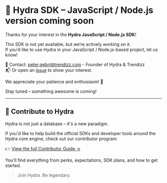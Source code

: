 # 🚀 Hydra SDK – JavaScript / Node.js version coming soon

Thanks for your interest in the **Hydra JavaScript / Node.js SDK**!

This SDK is not yet available, but we’re actively working on it.  
If you’d like to use Hydra in your JavaScript / Node.js-based project, let us know!

📩 Contact: [peter.gebri@trendizz.com](mailto:peter.gebri@trendizz.com) - Founder of Hydra & Trendizz       
📬 Or open an [issue](https://github.com/hydraide/hydraide/issues) to show your interest.

We appreciate your patience and enthusiasm! 🙏

Stay tuned – something awesome is coming!

---

## 🤝 Contribute to Hydra

Hydra is not just a database – it's a new paradigm.

If you'd like to help build the official SDKs and developer tools around the Hydra core engine, check out our contributor program:

👉 [View the full Contributor Guide →](./CONTRIBUTOR.md)

You'll find everything from perks, expectations, SDK plans, and how to get started.

> Join Hydra. Be legendary.
